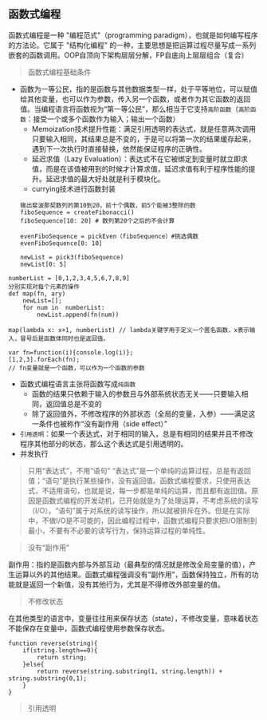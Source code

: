 ## 函数式编程

函数式编程是一种 "编程范式"（programming paradigm），也就是如何编写程序的方法论。它属于 "结构化编程" 的一种，主要思想是把运算过程尽量写成一系列嵌套的函数调用。OOP自顶向下架构层层分解，FP自底向上层层组合（复合）

> 函数式编程基础条件
- 函数为一等公民，指的是函数与其他数据类型一样，处于平等地位，可以赋值给其他变量，也可以作为参数，传入另一个函数，或者作为其它函数的返回值。当编程语言将函数视为“第一等公民”，那么相当于它支持`高阶函数`（`高阶函数`：接受一个或多个函数作为输入；输出一个函数）
    - Memoization技术提升性能：满足引用透明的表达式，就是任意两次调用只要输入相同，其结果总是不变的，于是可以将第一次的结果缓存起来，遇到下一次执行时直接替换，依然能保证程序的正确性。
    - 延迟求值（Lazy Evaluation）：表达式不在它被绑定到变量时就立即求值，而是在该值被用到的时候才计算求值，延迟求值有利于程序性能的提升。延迟求值的最大好处就是利于模块化。
    - currying技术进行函数封装
    ```
    输出斐波那契数列的第10到20，前十个偶数，前5个能被3整除的数
    fiboSequence = createFibonacci()
    fiboSequence[10: 20] # 数列第20个之后的不会计算

    evenFiboSequence = pickEven（fiboSequence）#挑选偶数
    evenFiboSequence[0: 10]

    newList = pick3(fiboSequence)
    newList[0: 5]
    ```
```
numberList = [0,1,2,3,4,5,6,7,8,9]
分别实现对每个元素的操作
def map(fn, ary)
    newList=[];
    for num in  numberList:
        newList.append(fn(num))

map(lambda x: x+1, numberList) // lambda关键字用于定义一个匿名函数，x表示输入，冒号后是函数体同时也是返回值。
```

```
var fn=function(i){console.log(i)};
[1,2,3].forEach(fn);
// fn变量就是一个函数，可以作为一个函数的参数
```
- 函数式编程语言主张将函数写成`纯函数`
    - 函数的结果只依赖于输入的参数且与外部系统状态无关——只要输入相同，返回值总是不变的
    - 除了返回值外，不修改程序的外部状态（全局的变量，入参）——满足这一条件也被称作“没有副作用（side effect）”
- `引用透明`：如果一个表达式，对于相同的输入，总是有相同的结果并且不修改程序其他部分的状态，那么这个表达式是引用透明的。
- 并发执行

> 只用“表达式”，不用“语句”
“表达式”是一个单纯的运算过程，总是有返回值；“语句”是执行某些操作，没有返回值。函数式编程要求，只使用表达式，不适用语句，也就是说，每一步都是单纯的运算，而且都有返回值。原因是函数式编程的开发动机，已开始就是为了处理运算，不考虑系统的读写（I/O）。“语句”属于对系统的读写操作，所以就被排斥在外。但是在实际中，不做I/O是不可能的，因此编程过程中，函数式编程只要求把I/O限制到最小，不要有不必要的读写行为，保持运算过程的单纯性。

> 没有“副作用”

副作用：指的是函数内部与外部互动（最典型的情况就是修改全局变量的值），产生运算以外的其他结果。函数式编程强调没有“副作用”，函数保持独立，所有的功能就是返回一个新值，没有其他行为，尤其是不得修改外部变量的值。

> 不修改状态

在其他类型的语言中，变量往往用来保存状态（state），不修改变量，意味着状态不能保存在变量中，函数式编程使用参数保存状态。
```
function reverse(string){
    if(string.length==0){
        return string;
    }else{
        return reverse(string.substring(1, string.length)) + string.substring(0,1);
    }
}
```
> 引用透明